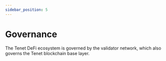 ```yaml
---
sidebar_position: 5
---
```


# Governance

The Tenet DeFi ecosystem is governed by the validator network, which also governs the Tenet blockchain base layer.
